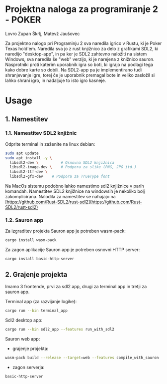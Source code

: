 # Projektna naloga za programiranje 2 - POKER
Lovro Zupan Škrlj, Matevž Jaušovec

Za projektno nalogo pri Programinju 2 sva naredila igrico v Rustu, ki je Poker Texas hold'em. 
Naredila sva jo z rust knjižnico za delo z grafikami SDL2, ki naredijo "desktop-app", in pa ker je SDL2 zahtevno naložiti na sistem Windows, sva naredila še "web" verzijo, ki je narejena z knižnico sauron.
Nasprotniki proti katerim uporabnik igra so boti, ki igrajo na podlagi tega kako dobre karte so dobili. Na SDL2-app pa je implementirano tudi shranjevanje igre, torej če je uporabnik premagal bote in veliko
zasložil si lahko shrani igro, in nadaljuje to isto igro kasneje.

# Usage
## 1. Namestitev

### 1.1. Namestitev SDL2 knjižnic
Odprite terminal in zaženite na linux debian:
```bash
sudo apt update
sudo apt install -y \
  libsdl2-dev \          # Osnovna SDL2 knjižnica
  libsdl2-image-dev \    # Podpora za slike (PNG, JPG itd.)
  libsdl2-ttf-dev \
  libsdl2-gfx-dev    # Podpora za TrueType font
```
Na MacOs sistemu podobno lahko namestimo sdl2 knjižnice v parih komandah.
Namestitev SDL2 knjižnice na windowsih je nekoliko bolj zakomplicirana. Nalodila za namestitev se nahajajo na 
[https://github.com/Rust-SDL2/rust-sdl2](https://github.com/Rust-SDL2/rust-sdl2)

### 1.2. Sauron app

Za izgraditev projekta Sauron app je potreben wasm-pack:
```bash
cargo install wasm-pack
```
Za zagon aplikacije Sauron app je potreben osnovni HTTP server:
```bash
cargo install basic-http-server
```


## 2. Grajenje projekta
Imamo 3 frontende, prvi za sdl2 app, drugi za terminal app in tretji za sauron app.

Terminal app (za razvijanje logike):
```bash
cargo run --bin terminal_app
```

Sdl2 desktop app:
```bash
cargo run --bin sdl2_app --features run_with_sdl2
```

Sauron web app:
* grajenje projekta:
```bash
wasm-pack build --release --target=web --features compile_with_sauron
```
* zagon serverja:
```bash
basic-http-server
```
